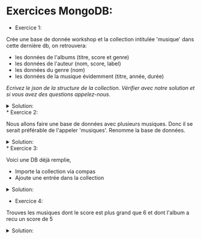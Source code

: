 # Exercices MongoDB:

*  Exercice 1: 

Crée une base de donnée workshop et la collection intitulée 'musique' dans cette dernière db, on retrouvera:

- les données de l'albums (titre, score et genre)
- les données de l'auteur (nom, score, label)
- les données du genre (nom)
- les données de la musique évidemment (titre, année, durée)

*Ecrivez le json de la structure de la collection. Vérifier avec notre solution et si vous avez des questions appelez-nous.*

<details>
<summary>Solution:</summary>
```
use workshop
db.createCollection('musique')
```
```json
{ 
  "titre" : "Deathgrip",
  "année" : "2016",
  "durée" : "4 : 24",
  "genre" : [ 
    { 
      "nom" : "Metalcore"
    }
  ],
  "auteurs": [ 
    {
      "nom": "Fit For A King",
      "score": 8,
      "label": "Solid State"
    }
  ],
  "albums": [
    {
      "titre" : "Deathgrip",
      "score" : 8,
      "genre" : [
        { 
          "nom" : "Metalcore"
        }
      ]
    }
  ]
}
```
</details>
* Exercice 2: 

Nous allons faire une base de données avec plusieurs musiques. Donc il se serait préférable de l'appeler 'musiques'.
Renomme la base de données.

<details>
<summary>Solution:</summary>
```
db.musique.renameCollection("musiques", true)
```
</details>
* Exercice 3: 

Voici une DB déjà remplie, 
 
  * Importe la collection via compas 
  * Ajoute une entrée dans la collection 
 
<details>
<summary>Solution:</summary>
```
db.musiques.insert({ 
  titre : "Deathgrip",
  année : "2016",
  durée : "4 : 24",
  genre : [ 
    { 
      nom : "Metalcore"
    }
  ],
  auteurs: [ 
    {
      nom: "Fit For A King",
      score: 8,
      label: "Solid State"
    }
  ],
  albums: [
    {
      titre : "Deathgrip",
      score : 8,
      genre : [
        { 
          nom :"Metalcore"
        }
      ]
    }
  ]
})
```
</details>

* Exercice 4: 

Trouves les musiques dont le score est plus grand que 6 et dont l'album a recu un score de 5

<details>
<summary>Solution:</summary>

` db.musiques.find({ $and: [ { "auteurs.score": {$gte:6} }, { "albums.score":5 } ] } ).pretty()`

* Exercice 5: 

Calcul la moyenne des albums de 'machin'

* Exercice 6: 

Compare la moyenne de l'auteur 'machin' avec l'ensemble de ses albums. 
